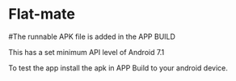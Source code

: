 # Flat-mate

#The runnable APK file is added in the APP BUILD 

 This has a set minimum API level of Android 7.1

 To test the app install the apk in APP Build to your android device.
